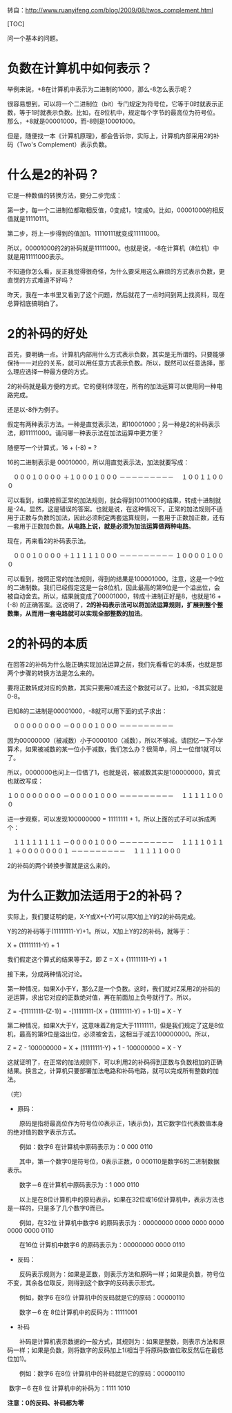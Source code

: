 转自：http://www.ruanyifeng.com/blog/2009/08/twos_complement.html

[TOC]

问一个基本的问题。

# 负数在计算机中如何表示？

举例来说，+8在计算机中表示为二进制的1000，那么-8怎么表示呢？

很容易想到，可以将一个二进制位（bit）专门规定为符号位，它等于0时就表示正数，等于1时就表示负数。比如，在8位机中，规定每个字节的最高位为符号位。那么，+8就是00001000，而-8则是10001000。

但是，随便找一本《计算机原理》，都会告诉你，实际上，计算机内部采用2的补码（Two's Complement）表示负数。

# 什么是2的补码？

它是一种数值的转换方法，要分二步完成：

第一步，每一个二进制位都取相反值，0变成1，1变成0。比如，00001000的相反值就是11110111。

第二步，将上一步得到的值加1。11110111就变成11111000。

所以，00001000的2的补码就是11111000。也就是说，-8在计算机（8位机）中就是用11111000表示。

不知道你怎么看，反正我觉得很奇怪，为什么要采用这么麻烦的方式表示负数，更直觉的方式难道不好吗？

昨天，我在一本书里又看到了这个问题，然后就花了一点时间到网上找资料，现在总算彻底搞明白了。

# 2的补码的好处

首先，要明确一点。计算机内部用什么方式表示负数，其实是无所谓的。只要能够保持一一对应的关系，就可以用任意方式表示负数。所以，既然可以任意选择，那么理应选择一种最方便的方式。

2的补码就是最方便的方式。它的便利体现在，所有的加法运算可以使用同一种电路完成。

还是以-8作为例子。

假定有两种表示方法。一种是直觉表示法，即10001000；另一种是2的补码表示法，即11111000。请问哪一种表示法在加法运算中更方便？

随便写一个计算式，16 + (-8) = ?

16的二进制表示是 00010000，所以用直觉表示法，加法就要写成：

　０００１００００
＋１０００１０００
－－－－－－－－－
　１００１１０００

可以看到，如果按照正常的加法规则，就会得到10011000的结果，转成十进制就是-24。显然，这是错误的答案。也就是说，在这种情况下，正常的加法规则不适用于正数与负数的加法，因此必须制定两套运算规则，一套用于正数加正数，还有一套用于正数加负数。**从电路上说，就是必须为加法运算做两种电路**。

现在，再来看2的补码表示法。

　０００１００００
＋１１１１１０００
－－－－－－－－－
１００００１０００

可以看到，按照正常的加法规则，得到的结果是100001000。注意，这是一个9位的二进制数。我们已经假定这是一台8位机，因此最高的第9位是一个溢出位，会被自动舍去。所以，结果就变成了00001000，转成十进制正好是8，也就是16 + (-8) 的正确答案。这说明了，**2的补码表示法可以将加法运算规则，扩展到整个整数集，从而用一套电路就可以实现全部整数的加法**。

# 2的补码的本质

在回答2的补码为什么能正确实现加法运算之前，我们先看看它的本质，也就是那两个步骤的转换方法是怎么来的。

要将正数转成对应的负数，其实只要用0减去这个数就可以了。比如，-8其实就是0-8。

已知8的二进制是00001000，-8就可以用下面的式子求出：

　００００００００
－００００１０００
－－－－－－－－－

因为00000000（被减数）小于0000100（减数），所以不够减。请回忆一下小学算术，如果被减数的某一位小于减数，我们怎么办？很简单，问上一位借1就可以了。

所以，0000000也问上一位借了1，也就是说，被减数其实是100000000，算式也就改写成：

１００００００００
－００００１０００
－－－－－－－－－
　１１１１１０００

进一步观察，可以发现100000000 = 11111111 + 1，所以上面的式子可以拆成两个：

　１１１１１１１１
－００００１０００
－－－－－－－－－
　１１１１０１１１
＋０００００００１
－－－－－－－－－
　１１１１１０００

2的补码的两个转换步骤就是这么来的。

# 为什么正数加法适用于2的补码？

实际上，我们要证明的是，X-Y或X+(-Y)可以用X加上Y的2的补码完成。

Y的2的补码等于(11111111-Y)+1。所以，X加上Y的2的补码，就等于：

X + (11111111-Y) + 1

我们假定这个算式的结果等于Z，即 Z = X + (11111111-Y) + 1

接下来，分成两种情况讨论。

第一种情况，如果X小于Y，那么Z是一个负数。这时，我们就对Z采用2的补码的逆运算，求出它对应的正数绝对值，再在前面加上负号就行了。所以，

Z = -[11111111-(Z-1)] = -[11111111-(X + (11111111-Y) + 1-1)] = X - Y

第二种情况，如果X大于Y，这意味着Z肯定大于11111111，但是我们规定了这是8位机，最高的第9位是溢出位，必须被舍去，这相当于减去100000000。所以，

Z = Z - 100000000 = X + (11111111-Y) + 1 - 100000000 = X - Y

这就证明了，在正常的加法规则下，可以利用2的补码得到正数与负数相加的正确结果。换言之，计算机只要部署加法电路和补码电路，就可以完成所有整数的加法。

（完）






* 原码：

　　原码是指将最高位作为符号位(0表示正，1表示负)，其它数字位代表数值本身的绝对值的数字表示方式。

　　例如：数字6 在计算机中原码表示为：0 000 0110

　　其中，第一个数字0是符号位，0表示正数，0 000110是数字6的二进制数据表示。

　　数字－6 在计算机中原码表示为：1 000 0110

　　以上是在8位计算机中的原码表示，如果在32位或16位计算机中，表示方法也是一样的，只是多了几个数字0而已。

　　例如，在32位 计算机中数字6 的原码表示为：00000000 0000 0000 0000 0000 0000 0110

　　在16位 计算机中数字6 的原码表示为：00000000 0000 0110

* 反码：

　　反码表示规则为：如果是正数，则表示方法和原码一样；如果是负数，符号位不变，其余各位取反，则得到这个数字的反码表示形式。

　　例如，数字6 在8位 计算机中的反码就是它的原码：00000110

　　数字－6 在 8位计算机中的反码为：11111001

* 补码

　　补码是计算机表示数据的一般方式，其规则为：如果是整数，则表示方法和原码一样；如果是负数，则将数字的反码加上1(相当于将原码数值位取反然后在最低位加1)。

　　例如：数字6 在8位 计算机中的补码就是它的原码：00000110

​    数字－6 在8 位 计算机中的补码为：1111 1010

**注意：0的反码、补码都为零**
